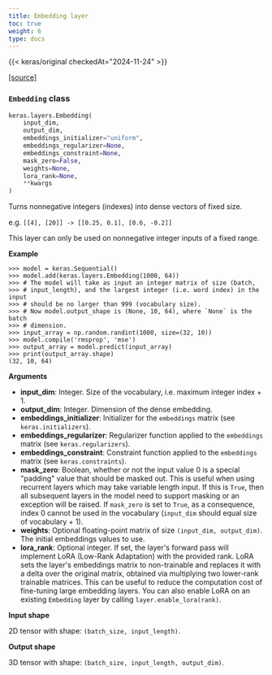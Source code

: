 ```yaml
---
title: Embedding layer
toc: true
weight: 6
type: docs
---
```


{{< keras/original checkedAt="2024-11-24" >}}

[\[source\]](https://github.com/keras-team/keras/tree/v3.6.0/keras/src/layers/core/embedding.py#L14)

### `Embedding` class

```python
keras.layers.Embedding(
    input_dim,
    output_dim,
    embeddings_initializer="uniform",
    embeddings_regularizer=None,
    embeddings_constraint=None,
    mask_zero=False,
    weights=None,
    lora_rank=None,
    **kwargs
)
```

Turns nonnegative integers (indexes) into dense vectors of fixed size.

e.g. `[[4], [20]] -> [[0.25, 0.1], [0.6, -0.2]]`

This layer can only be used on nonnegative integer inputs of a fixed range.

**Example**

```console
>>> model = keras.Sequential()
>>> model.add(keras.layers.Embedding(1000, 64))
>>> # The model will take as input an integer matrix of size (batch,
>>> # input_length), and the largest integer (i.e. word index) in the input
>>> # should be no larger than 999 (vocabulary size).
>>> # Now model.output_shape is (None, 10, 64), where `None` is the batch
>>> # dimension.
>>> input_array = np.random.randint(1000, size=(32, 10))
>>> model.compile('rmsprop', 'mse')
>>> output_array = model.predict(input_array)
>>> print(output_array.shape)
(32, 10, 64)
```

**Arguments**

- **input_dim**: Integer. Size of the vocabulary, i.e. maximum integer index + 1.
- **output_dim**: Integer. Dimension of the dense embedding.
- **embeddings_initializer**: Initializer for the `embeddings` matrix (see `keras.initializers`).
- **embeddings_regularizer**: Regularizer function applied to the `embeddings` matrix (see `keras.regularizers`).
- **embeddings_constraint**: Constraint function applied to the `embeddings` matrix (see `keras.constraints`).
- **mask_zero**: Boolean, whether or not the input value 0 is a special "padding" value that should be masked out. This is useful when using recurrent layers which may take variable length input. If this is `True`, then all subsequent layers in the model need to support masking or an exception will be raised. If `mask_zero` is set to `True`, as a consequence, index 0 cannot be used in the vocabulary (`input_dim` should equal size of vocabulary + 1).
- **weights**: Optional floating-point matrix of size `(input_dim, output_dim)`. The initial embeddings values to use.
- **lora_rank**: Optional integer. If set, the layer's forward pass will implement LoRA (Low-Rank Adaptation) with the provided rank. LoRA sets the layer's embeddings matrix to non-trainable and replaces it with a delta over the original matrix, obtained via multiplying two lower-rank trainable matrices. This can be useful to reduce the computation cost of fine-tuning large embedding layers. You can also enable LoRA on an existing `Embedding` layer by calling `layer.enable_lora(rank)`.

**Input shape**

2D tensor with shape: `(batch_size, input_length)`.

**Output shape**

3D tensor with shape: `(batch_size, input_length, output_dim)`.
